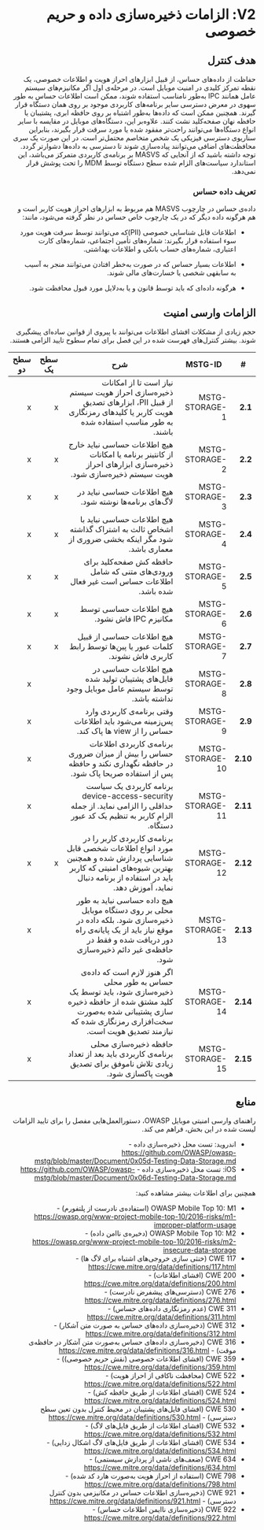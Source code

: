 <div dir="rtl" markdown="1">

# V2: الزامات ذخیره‌سازی داده و حریم خصوصی

## هدف کنترل

حفاظت از داده‌های حساس، از قبیل ابزارهای احراز هویت و اطلاعات خصوصی، یک نقطه تمرکز کلیدی در امنیت موبایل است.  در مرحله‌ی اول اگر مکانیزم‌های سیستم عامل همانند IPC به‌طور نامناسب استفاده شوند، ممکن است اطلاعات حساس به طور سهوی در معرض دسترسی سایر برنامه‌های کاربردی موجود بر روی همان دستگاه قرار گیرند. همچنین ممکن است که داده‌ها به‌طور اشتباه بر روی حافظه ابری، پشتیبان یا حافظه نهان صفحه‌کلید نشت کنند. علاوه‌بر این، دستگاه‌های موبایل در مقایسه با سایر انواع دستگاه‌ها می‌توانند راحت‌تر مفقود شده یا مورد سرقت قرار بگیرند، بنابراین سناریوی دسترسی فیزیکی یک شخص متخاصم محتمل‌تر است. در این صورت یک سری محافظت‌های اضافی می‌توانند پیاده‌سازی شوند تا دسترسی به داده‌ها دشوارتر گردد.
توجه داشته باشید که از آنجایی که MASVS بر برنامه‌ی کاربردی متمرکز می‌باشد، این استاندارد سیاست‌های الزام شده سطح دستگاه توسط MDM را تحت پوشش قرار نمی‌دهد.

### تعریف داده حساس

داده‌ی حساس در چارچوب MASVS هم مربوط به ابزارهای احراز هویت کاربر است و هم هرگونه داده دیگر که در یک چارچوب خاص حساس در نظر گرفته می‌شود، مانند:

- اطلاعات قابل شناسایی خصوصی (PII)که می‌توانند توسط سرقت هویت مورد سوء استفاده قرار بگیرند: شماره‌های تأمین اجتماعی، شماره‌های کارت اعتباری، شماره‌های حساب بانکی و اطلاعات بهداشتی.

- اطلاعات بسیار حساس که در صورت به‌خطر افتادن می‌توانند منجر به آسیب به سابقهی شخصی یا خسارت‌های مالی شوند.

- هرگونه داده‌ای که باید توسط قانون و یا به‌دلایل مورد قبول محافظت شود.

## الزامات وارسی امنیت

حجم زیادی از مشکلات افشای اطلاعات می‌توانند با پیروی از قوانین ساده‌ای پیشگیری شوند. بیشتر کنترل‌های فهرست شده در این فصل برای تمام سطوح تایید الزامی هستند.

| # | MSTG-ID | شرح | سطح یک | سطح دو |
| -- | ---------- | ---------------------- | - | - |
| **2.1** | MSTG-STORAGE-1 | نیاز است تا از امکانات ذخیره‌سازی احراز هویت سیستم از قبیل PII، ابزارهای تصدیق هویت کاربر یا کلید‌های رمزنگاری به طور مناسب استفاده شده باشند. | x | x |
| **2.2** | MSTG-STORAGE-2 | هیچ اطلاعات حساسی نباید خارج از کانتینر برنامه یا امکانات ذخیره‌سازی ابزارهای احراز هویت سیستم ذخیره‌سازی شود. | x | x |
| **2.3** | MSTG-STORAGE-3 | هیچ اطلاعات حساسی نباید در لاگ‌های برنامه‌ها نوشته شود. | x | x |
| **2.4** | MSTG-STORAGE-4 | هیچ اطلاعات حساسی نباید با اشخاص ثالث به اشتراک گذاشته شود مگر اینکه بخشی ضروری از معماری باشد. | x | x |
| **2.5** | MSTG-STORAGE-5 | حافظه کش صفحه‌کلید برای ورودی‌های متنی که شامل اطلاعات حساس است غیر فعال شده باشد. | x | x |
| **2.6** | MSTG-STORAGE-6 | هیچ اطلاعات حساسی توسط مکانیزم IPC فاش نشود. | x | x |
| **2.7** | MSTG-STORAGE-7 | هیچ اطلاعات حساسی از قبیل کلمات عبور یا پین‌ها توسط رابط کاربری فاش نشوند. | x | x |
| **2.8** | MSTG-STORAGE-8 | هیچ اطلاعات حساسی در فایل‌های پشتیبان تولید شده توسط سیستم عامل موبایل وجود نداشته باشد. |   | x |
| **2.9** | MSTG-STORAGE-9 | وقتی برنامه‌ی کاربردی وارد پس‌زمینه می‌شود باید  اطلاعات حساس را از view ها پاک کند. |  | x |
| **2.10** | MSTG-STORAGE-10 | برنامه‌ی کاربردی اطلاعات حساس را بیش از میزان ضروری در حافظه نگهداری نکند و حافظه پس از استفاده صریحا پاک شود. |  | x |
| **2.11** | MSTG-STORAGE-11 | برنامه کاربردی یک سیاست device-access-security حداقلی را الزامی نماید. از جمله الزام کاربر به تنظیم یک کد عبور دستگاه. |  | x |
| **2.12** | MSTG-STORAGE-12 | برنامه‌ی کاربردی کاربر را در مورد انواع اطلاعات شخصی قابل شناسایی پردازش شده و همچنین بهترین شیوه‌های امنیتی که کاربر باید در استفاده از برنامه دنبال نماید، آموزش دهد. | x | x |
| **2.13** | MSTG-STORAGE-13 | هیچ داده حساسی نباید به طور محلی بر روی دستگاه موبایل ذخیره‌سازی شود. بلکه داده در موقع نیاز باید از یک پایانه‌ی راه دور دریافت شده و فقط در حافظه‌ی غیر دائم ذخیره‌سازی شود. |  | x |
| **2.14** | MSTG-STORAGE-14 | اگر هنوز لازم است که داده‌ی حساس به طور محلی ذخیره‌سازی شود، باید توسط یک کلید مشتق شده از حافظه ذخیره سازی پشتیبانی شده به‌صورت سخت‌افزاری رمزنگاری شده که نیازمند تصدیق هویت است. |  | x |
| **2.15** | MSTG-STORAGE-15 | حافظه ذخیره‌سازی محلی برنامه‌ی کاربردی باید بعد از تعداد زیادی تلاش ناموفق برای تصدیق هویت پاکسازی شود. |  | x |

## منابع

راهنمای وارسی امنیتی موبایل OWASP، دستورالعمل‌هایی مفصل را برای تایید الزامات لیست شده در این بخش، فراهم می کند.

- اندروید: تست محل ذخیره‌سازی داده - <https://github.com/OWASP/owasp-mstg/blob/master/Document/0x05d-Testing-Data-Storage.md>
- iOS: تست محل ذخیره‌سازی داده - <https://github.com/OWASP/owasp-mstg/blob/master/Document/0x06d-Testing-Data-Storage.md>

همچنین برای اطلاعات بیشتر مشاهده کنید:

- OWASP Mobile Top 10: M1 (استفاده‌ی نادرست از پلتفورم) - <https://owasp.org/www-project-mobile-top-10/2016-risks/m1-improper-platform-usage>
- OWASP Mobile Top 10: M2 (دخیره‌ی نا‌امن داده) - <https://owasp.org/www-project-mobile-top-10/2016-risks/m2-insecure-data-storage>
- CWE 117 (خنثی سازی خروجی‌های اشتباه برای لاگ ها) - <https://cwe.mitre.org/data/definitions/117.html>
- CWE 200 (افشای اطلاعات) - <https://cwe.mitre.org/data/definitions/200.html>
- CWE 276 (دسترسی‌های پیشفرض نادرست) - <https://cwe.mitre.org/data/definitions/276.html>
- CWE 311 (عدم رمزنگاری داده‌های حساس) - <https://cwe.mitre.org/data/definitions/311.html>
- CWE 312 (ذخیره‌سازی داده‌های حساس به صورت متن آشکار) - <https://cwe.mitre.org/data/definitions/312.html>
- CWE 316 (دخیره‌سازی داده‌های حساس به‌صورت متن آشکار در حافظه‌ی موقت) - <https://cwe.mitre.org/data/definitions/316.html>
- CWE 359 (افشای اطلاعات خصوصی (نقش حریم خصوصی)) - <https://cwe.mitre.org/data/definitions/359.html>
- CWE 522 (محافظت ناکافی از احراز هویت) - <https://cwe.mitre.org/data/definitions/522.html>
- CWE 524 (افشای اطلاعات از طریق حافظه کش) - <https://cwe.mitre.org/data/definitions/524.html>
- CWE 530 (افشای فایل‌های پشتیبان در محیط کنترل بدون تعین سطح دسترسی) - <https://cwe.mitre.org/data/definitions/530.html>
- CWE 532 (افشای اطلاعات از طریق فایل‌های لاگ) - <https://cwe.mitre.org/data/definitions/532.html>
- CWE 534 (افشای اطلاعات از طریق فایل‌های لاگ اشکال زدایی) - <https://cwe.mitre.org/data/definitions/534.html>
- CWE 634 (ضعف‌های ناشی از پردازش سیستمی) - <https://cwe.mitre.org/data/definitions/634.html>
- CWE 798 (استفاده از احراز هویت به‌صورت هارد کد شده) - <https://cwe.mitre.org/data/definitions/798.html>
- CWE 921 (ذخیره‌سازی اطلاعات حساس در مکانیزمی بدون کنترل دسترسی) - <https://cwe.mitre.org/data/definitions/921.html>
- CWE 922 (ذخیره‌سازی نا‌ایمن اطلاعات حساس) - <https://cwe.mitre.org/data/definitions/922.html>

</div>
